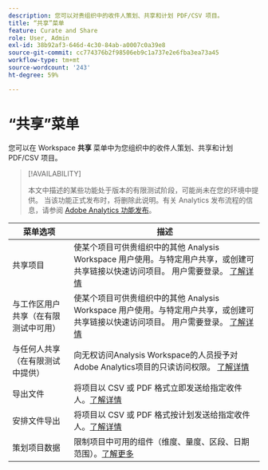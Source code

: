 ```yaml
---
description: 您可以对贵组织中的收件人策划、共享和计划 PDF/CSV 项目。
title: “共享”菜单
feature: Curate and Share
role: User, Admin
exl-id: 38b92af3-646d-4c30-84ab-a0007c0a39e8
source-git-commit: cc774376b2f98506eb9c1a737e2e6fba3ea73a45
workflow-type: tm+mt
source-wordcount: '243'
ht-degree: 59%

---
```


# “共享”菜单

您可以在 Workspace **共享** 菜单中为您组织中的收件人策划、共享和计划 PDF/CSV 项目。

>[!AVAILABILITY]
>
>本文中描述的某些功能处于版本的有限测试阶段，可能尚未在您的环境中提供。 当该功能正式发布时，将删除此说明。有关 Analytics 发布流程的信息，请参阅 [Adobe Analytics 功能发布](/help/release-notes/releases.md)。

| 菜单选项 | 描述 |
|---|---|
| 共享项目<!--remove this when Share with anyone goes to GA--> | 使某个项目可供贵组织中的其他 Analysis Workspace 用户使用。与特定用户共享，或创建可共享链接以快速访问项目。 用户需要登录。 [了解详情](/help/analyze/analysis-workspace/curate-share/share-projects.md) |
| 与工作区用户共享（在有限测试中可用） | 使某个项目可供贵组织中的其他 Analysis Workspace 用户使用。与特定用户共享，或创建可共享链接以快速访问项目。 用户需要登录。 [了解详情](/help/analyze/analysis-workspace/curate-share/share-projects.md) |
| 与任何人共享（在有限测试中提供） | 向无权访问Analysis Workspace的人员授予对Adobe Analytics项目的只读访问权限。 [了解详情](/help/analyze/analysis-workspace/curate-share/share-projects.md) |
| 导出文件 | 将项目以 CSV 或 PDF 格式立即发送给指定收件人。[了解详情](/help/analyze/analysis-workspace/curate-share/t-schedule-report.md) |
| 安排文件导出 | 将项目以 CSV 或 PDF 格式按计划发送给指定收件人。[了解详情](/help/analyze/analysis-workspace/curate-share/t-schedule-report.md) |
| 策划项目数据 | 限制项目中可用的组件（维度、量度、区段、日期范围）。[了解更多](/help/analyze/analysis-workspace/curate-share/curate.md) |
